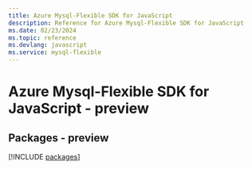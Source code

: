```yaml
---
title: Azure Mysql-Flexible SDK for JavaScript
description: Reference for Azure Mysql-Flexible SDK for JavaScript
ms.date: 02/23/2024
ms.topic: reference
ms.devlang: javascript
ms.service: mysql-flexible
---
```

# Azure Mysql-Flexible SDK for JavaScript - preview
## Packages - preview
[!INCLUDE [packages](mysql-flexible-index.md)]